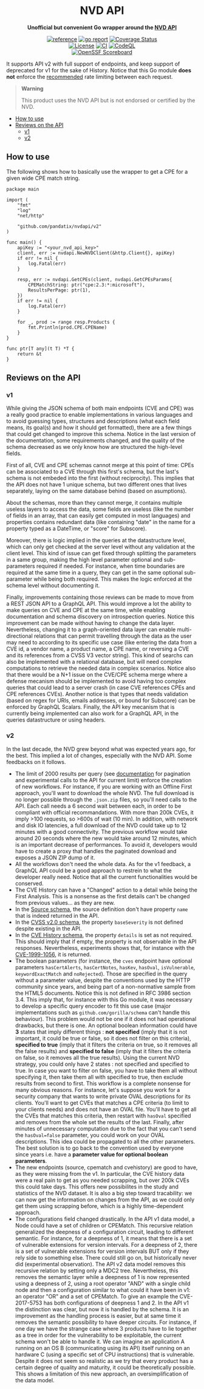 <div align="center">
	<h1>NVD API</h1>
	<p><b>Unofficial but convenient Go wrapper around the <a href="https://nvd.nist.gov/developers">NVD API</a></b></p>
	<a href="https://pkg.go.dev/github.com/pandatix/nvdapi"><img src="https://shields.io/badge/-reference-blue?logo=go&style=for-the-badge" alt="reference"></a>
	<a href="https://goreportcard.com/report/github.com/pandatix/nvdapi"><img src="https://goreportcard.com/badge/github.com/pandatix/nvdapi?style=for-the-badge" alt="go report"></a>
	<a href="https://coveralls.io/github/pandatix/nvdapi?branch=main"><img src="https://img.shields.io/coverallsCoverage/github/pandatix/nvdapi?style=for-the-badge" alt="Coverage Status"></a>
	<br>
	<a href=""><img src="https://img.shields.io/github/license/pandatix/nvdapi?style=for-the-badge" alt="License"></a>
	<a href="https://github.com/pandatix/nvdapi/actions?query=workflow%3Aci+"><img src="https://img.shields.io/github/actions/workflow/status/pandatix/nvdapi/ci.yaml?style=for-the-badge&label=CI" alt="CI"></a>
	<a href="https://github.com/pandatix/nvdapi/actions/workflows/codeql-analysis.yaml"><img src="https://img.shields.io/github/actions/workflow/status/pandatix/nvdapi/codeql-analysis.yaml?style=for-the-badge&label=CodeQL" alt="CodeQL"></a>
	<br>
	<a href="https://securityscorecards.dev/viewer/?uri=github.com/pandatix/nvdapi"><img src="https://img.shields.io/ossf-scorecard/github.com/pandatix/nvdapi?label=openssf%20scorecard&style=for-the-badge" alt="OpenSSF Scoreboard"></a>
</div>

It supports API v2 with full support of endpoints, and keep support of deprecated for v1 for the sake of History.
Notice that this Go module **does not** enforce the [recommended](https://nvd.nist.gov/developers/start-here#divRateLimits) rate limiting between each request.

> **Warning**
>
> This product uses the NVD API but is not endorsed or certified by the NVD.

 - [How to use](#how-to-use)
 - [Reviews on the API](#reviews-on-the-api)
   - [v1](#v1)
   - [v2](#v2)

## How to use

The following shows how to basically use the wrapper to get a CPE for a given wide CPE match string.

```golang
package main

import (
	"fmt"
	"log"
	"net/http"

	"github.com/pandatix/nvdapi/v2"
)

func main() {
	apiKey := "<your_nvd_api_key>"
	client, err := nvdapi.NewNVDClient(&http.Client{}, apiKey)
	if err != nil {
		log.Fatal(err)
	}

	resp, err := nvdapi.GetCPEs(client, nvdapi.GetCPEsParams{
		CPEMatchString: ptr("cpe:2.3:*:microsoft"),
		ResultsPerPage: ptr(1),
	})
	if err != nil {
		log.Fatal(err)
	}

	for _, prod := range resp.Products {
		fmt.Println(prod.CPE.CPEName)
	}
}

func ptr[T any](t T) *T {
	return &t
}
```

## Reviews on the API

### v1

While giving the JSON schema of both main endpoints (CVE and CPE) was a really good practice to enable implementations in various languages and to avoid guessing types, structures and descriptions (what each field means, its goal(s) and how it should get formatted), there are a few things that could get changed to improve this schema. Notice in the last version of the documentation, some requirements changed, and the quality of the schema decreased as we only know how are structured the high-level fields.

First of all, CVE and CPE schemas cannot merge at this point of time: CPEs can be associated to a CVE through this first's schema, but the last's schema is not embeded into the first (without reciprocity). This implies that the API does not have 1 unique schema, but two different ones that lives separately, laying on the same database behind (based on asumptions).

About the schemas, more than they cannot merge, it contains multiple useless layers to access the data, some fields are useless (like the number of fields in an array, that can easily get computed in most languages) and properties contains redundant data (like containing "date" in the name for a property typed as a DateTime, or "score" for Subscore).

Moreover, there is logic implied in the queries at the datastructure level, which can only get checked at the server level without any validation at the client level. This kind of issue can get fixed through splitting the parameters in a same group, making the high level parameter optional and sub-parameters required if needed.
For instance, when time boundaries are required at the same time in a query, they can get in the same optional sub-parameter while being both required. This makes the logic enforced at the schema level without documenting it.

Finally, improvements containing those reviews can be made to move from a REST JSON API to a GraphQL API. This would improve a lot the ability to make queries on CVE and CPE at the same time, while enabling documentation and schema discovery on introspection queries.
Notice this improvement can be made without having to change the data layer. Nevertheless, changing it to a graph-oriented data layer can enable multi-directional relations that can permit travelling through the data as the user may need to according to its specific use case (like entering the data from a CVE id, a vendor name, a product name, a CPE name, or reversing a CVE and its references from a CVSS V3 vector string). This kind of searchs can also be implemented with a relational database, but will need complex computations to retrieve the needed data in complex scenarios.
Notice also that there would be a N+1 issue on the CVE/CPE schema merge where a defense mecanism should be implemented to avoid having too complex queries that could lead to a server crash (in case CVE references CPEs and CPE references CVEs).
Another notice is that types that needs validation (based on regex for URIs, emails addresses, or bound for Subscore) can be enforced by GraphQL Scalars.
Finally, the API key mecanism that is currently being implemented can also work for a GraphQL API, in the queries datastructure or using headers.

### v2

In the last decade, the NVD grew beyond what was expected years ago, for the best.
This implied a lot of changes, especially with the NVD API. Some feedbacks on it follows.

 - The limit of 2000 results per query (see [documentation](https://nvd.nist.gov/developers/vulnerabilities#divGetCves) for pagination and experimental calls to the API for current limit) enforce the creation of new workflows. For instance, if you are working with an Offline First approach, you'll want to download the whole NVD. The full download is no longer possible through the `.json.zip` files, so you'll need calls to the API. Each call needs a 6 second wait between each, in order to be compliant with official recommandations. With more than 200k CVEs, it imply >100 requests, so >600s of wait (10 min). In addition, with network and disk IO latencies, a full download of the NVD could take up to 12 minutes with a good connectivity. The previous workflow would take around 20 seconds where the new would take around 12 minutes, which is an important decrease of performances. To avoid it, developers would have to create a proxy that handles the paginated download and exposes a JSON ZIP dump of it.
 - All the workflows don't need the whole data. As for the v1 feedback, a GraphQL API could be a good approach to restrein to what the developer really need. Notice that all the current functionalities would be conserved.
 - The CVE History can have a "Changed" action to a detail while being the First Analysis. This is a nonsense as the first details can't be changed from previous values... as they are new.
 - In the [Source schema](https://csrc.nist.gov/schema/nvd/api/2.0/source_api_json_2.0.schema), the source definition don't have property `name` that is indeed returned in the API.
 - In the [CVSS v2.0 schema](https://csrc.nist.gov/schema/nvd/api/2.0/external/cvss-v2.0.json), the property `baseSeverity` is not defined despite existing in the API.
 - In the [CVE History schema](https://csrc.nist.gov/schema/nvd/api/2.0/cve_history_api_json_2.0.schema), the property `details` is set as not required. This should imply that if empty, the property is not observable in the API responses. Nevertheless, experiments shows that, for instance with the [CVE-1999-1056](https://services.nvd.nist.gov/rest/json/cvehistory/2.0?cveId=CVE-1999-1056), it is returned.
 - The boolean parameters (for instance, the `cves` endpoint have optional parameters `hasCertAlerts`, `hasCertNotes`, `hasKev`, `hasOval`, `isVulnerable`, `keywordExactMatch` and `noRejected`). Those are specified in the query without a parameter value, despite the conventions used by the HTTP community since years, and being part of a non-normative sample from the HTML5 documents. Notice this is not defined in RFC 3986 section 3.4. This imply that, for instance with this Go module, it was necessary to develop a specific query encoder to fit this use case (major implementations such as `github.com/gorilla/schema` can't handle this behaviour). This problem would not be one if it does not had operational drawbacks, but there is one. An optional boolean information could have **3** states that imply different things : **not specified** (imply that it is not important, it could be true or false, so it does not filter on this criteria), **specified to true** (imply that it filters the criteria on true, so it removes all the false results) and **specified to false** (imply that it filters the criteria on false, so it removes all the true results). Using the current NVD strategy, you could only have 2 states : not specified and specified to true. In case you want to filter on false, you have to take them all without specifying it, then take them all with specified to true, then exclude results from second to first. This workflow is a complete nonsense for many obvious reasons. For instance, let's suppose you work for a security company that wants to write private OVAL descriptions for its clients. You'll want to get CVEs that matches a CPE criteria (to limit to your clients needs) and does not have an OVAL file. You'll have to get all the CVEs that matches this criteria, then restart with `hasOval` specified and removes from the whole set the results of the last. Finally, after minutes of unnecessary computation due to the fact that you can't send the `hasOval=false` parameter, you could work on your OVAL descriptions. This idea could be propagated to all the other parameters. The best solution is to go back to the convention used by everyone since years i.e. have a **parameter value for optional boolean parameters**.
 - The new endpoints (source, cpematch and cvehistory) are good to have, as they were missing from the v1. In particular, the CVE history data were a real pain to get as you needed scrapping, but over 200k CVEs this could take days. This offers new possibilites in the study and statistics of the NVD dataset. It is also a big step toward tracability: we can now get the information on changes from the API, as we could only get them using scrapping before, which is a highly time-dependent approach.
 - The configurations field changed drastically. In the API v1 data model, a Node could have a set of children or CPEMatch. This recursive relation generalized the deepness of a configuration circuit, leading to different semantic. For instance, for a deepness of 1, it means that there is a set of vulnerable extensions for version intervals. For a deepness of 2, there is a set of vulnerable extensions for version intervals BUT only if they rely side to something else. There could still go on, but historically never did (experimental observation). The API v2 data model removes this recursive relation by setting only a MDC2 tree. Nevertheless, this removes the semantic layer while a deepness of 1 is now represented using a deepness of 2, using a root operator "AND" with a single child node and then a configuration similar to what could it have been in v1: an operator "OR" and a set of CPEMatch. To give an example the CVE-2017-5753 has both configurations of deepness 1 and 2. In the API v1 the distinction was clear, but now it is handled by the schema. It is an improvement as the handling process is easier, but at same time it removes the semantic possibility to have deeper circuits. For instance, if one day we have the strange case where 3 products have to lie together as a tree in order for the vulnerability to be exploitable, the current schema won't be able to handle it. We can imagine an application A running on an OS B (communicating using its API) itself running on an hardware C (using a specific set of CPU instructions) that is vulnerable. Despite it does not seem so realistic as we try that every product has a certain degree of quality and maturity, it could be theoretically possible. This shows a limitation of this new approach, an oversimplification of the data model.
